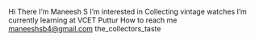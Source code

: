 Hi There
I’m Maneesh S
I’m interested in
Collecting vintage watches
I’m currently learning at
VCET Puttur
How to reach me
maneeshsb4@gmail.com
the_collectors_taste


